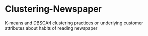 # Clustering-Newspaper
K-means and DBSCAN clustering practices on underlying customer attributes about habits of reading newspaper
